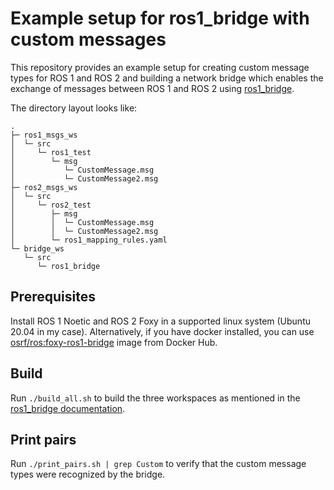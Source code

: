 # Example setup for ros1_bridge with custom messages

This repository provides an example setup for creating custom message types for ROS 1 and ROS 2 and building a network bridge which enables the exchange of messages between ROS 1 and ROS 2 using [ros1_bridge](https://github.com/ros2/ros1_bridge/).

The directory layout looks like:
```
.
├─ ros1_msgs_ws
│  └─ src
│     └─ ros1_test
│        └─ msg
│           └─ CustomMessage.msg
│           └─ CustomMessage2.msg
├─ ros2_msgs_ws
│  └─ src
│     └─ ros2_test
│        ├─ msg
│        │  └─ CustomMessage.msg
│        │  └─ CustomMessage2.msg
│        └─ ros1_mapping_rules.yaml
└─ bridge_ws
   └─ src
      └─ ros1_bridge
```

## Prerequisites

Install ROS 1 Noetic and ROS 2 Foxy in a supported linux system (Ubuntu 20.04 in my case). Alternatively, if you have docker installed, you can use [osrf/ros:foxy-ros1-bridge](https://hub.docker.com/layers/ros/osrf/ros/foxy-ros1-bridge/images/sha256-6eef6a0f2db151d8eba7233643fe468e74b1afa14b5ee01d5cfbc3db0d93a181) image from Docker Hub.

## Build

Run `./build_all.sh` to build the three workspaces as mentioned in the [ros1_bridge documentation](https://github.com/ros2/ros1_bridge/blob/foxy/doc/index.rst#example-workspace-setup).

## Print pairs

Run `./print_pairs.sh | grep Custom` to verify that the custom message types were recognized by the bridge.
